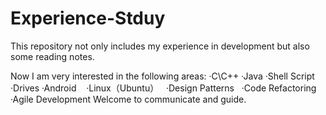 # Experience-Stduy
This repository not only includes my experience in development but also some reading notes.

  Now I am very interested in the following areas:
    ·C\C++
    ·Java
    ·Shell Script
    ·Drives
    ·Android
    ·Linux（Ubuntu）
    ·Design Patterns
    ·Code Refactoring
    ·Agile Development
  Welcome to communicate and guide.

